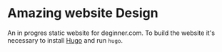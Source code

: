 Amazing website Design
=======

An in progres static website for deginner.com. To build the website it's necessary to install [Hugo](http://gohugo.io/) and run `hugo`.
